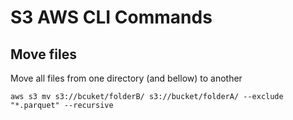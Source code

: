 # S3 AWS CLI Commands

## Move files

Move all files from one directory (and bellow) to another

```
aws s3 mv s3://bcuket/folderB/ s3://bucket/folderA/ --exclude "*.parquet" --recursive
```

